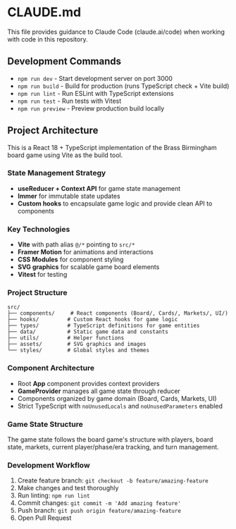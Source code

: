 # CLAUDE.md

This file provides guidance to Claude Code (claude.ai/code) when working with code in this repository.

## Development Commands

- `npm run dev` - Start development server on port 3000
- `npm run build` - Build for production (runs TypeScript check + Vite build)
- `npm run lint` - Run ESLint with TypeScript extensions
- `npm run test` - Run tests with Vitest
- `npm run preview` - Preview production build locally

## Project Architecture

This is a React 18 + TypeScript implementation of the Brass Birmingham board game using Vite as the build tool.

### State Management Strategy
- **useReducer + Context API** for game state management
- **Immer** for immutable state updates
- **Custom hooks** to encapsulate game logic and provide clean API to components

### Key Technologies
- **Vite** with path alias `@/*` pointing to `src/*`
- **Framer Motion** for animations and interactions
- **CSS Modules** for component styling
- **SVG graphics** for scalable game board elements
- **Vitest** for testing

### Project Structure
```
src/
├── components/     # React components (Board/, Cards/, Markets/, UI/)
├── hooks/         # Custom React hooks for game logic
├── types/         # TypeScript definitions for game entities
├── data/          # Static game data and constants
├── utils/         # Helper functions
├── assets/        # SVG graphics and images
└── styles/        # Global styles and themes
```

### Component Architecture
- Root **App** component provides context providers
- **GameProvider** manages all game state through reducer
- Components organized by game domain (Board, Cards, Markets, UI)
- Strict TypeScript with `noUnusedLocals` and `noUnusedParameters` enabled

### Game State Structure
The game state follows the board game's structure with players, board state, markets, current player/phase/era tracking, and turn management.

### Development Workflow
1. Create feature branch: `git checkout -b feature/amazing-feature`
2. Make changes and test thoroughly
3. Run linting: `npm run lint`
4. Commit changes: `git commit -m 'Add amazing feature'`
5. Push branch: `git push origin feature/amazing-feature`
6. Open Pull Request